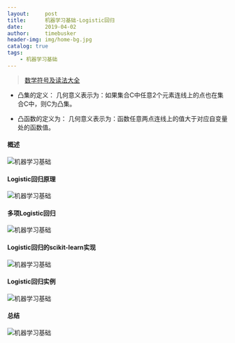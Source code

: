 ```yaml
---
layout:     post
title:      机器学习基础-Logistic回归
date:       2019-04-02
author:     timebusker
header-img: img/home-bg.jpg
catalog: true
tags:
    - 机器学习基础
---
```


> [数学符号及读法大全](https://blog.csdn.net/qq_37212752/article/details/83956265)

- 凸集的定义：
几何意义表示为：如果集合C中任意2个元素连线上的点也在集合C中，则C为凸集。

- 凸函数的定义为：
几何意义表示为：函数任意两点连线上的值大于对应自变量处的函数值。


#### 概述

![机器学习基础](img/older/algorithm/07/1.png)

#### Logistic回归原理

![机器学习基础](img/older/algorithm/07/2.png)

#### 多项Logistic回归

![机器学习基础](img/older/algorithm/07/3.png)

#### Logistic回归的scikit-learn实现

![机器学习基础](img/older/algorithm/07/4.png)

#### Logistic回归实例

![机器学习基础](img/older/algorithm/07/5.png)


#### 总结

![机器学习基础](img/older/algorithm/07/6.png)

